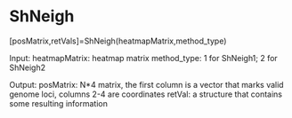# ShNeigh

[posMatrix,retVals]=ShNeigh(heatmapMatrix,method_type)

Input:
heatmapMatrix: heatmap matrix
method_type: 1 for ShNeigh1; 2 for ShNeigh2

Output:
posMatrix: N*4 matrix, the first column is a vector that marks valid genome loci, columns 2-4 are coordinates
retVal: a structure that contains some resulting information
